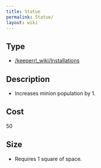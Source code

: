 ```yaml
---
title: Statue
permalink: Statue/
layout: wiki
---
```


Type
----

-   [/keeperrl_wiki/Installations](/keeperrl_wiki/Installations "wikilink")

Description
-----------

-   Increases minion population by 1.

Cost
----

50

Size
----

-   Requires 1 square of space.

